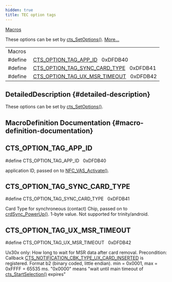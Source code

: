```yaml
---
hidden: true
title: TEC option tags
---
```


[Macros](#define-members)

These options can be set by <a href="tec_8h.md#aa237be1f0249503d0b959d3800f1ee34">cts_SetOptions()</a>. [More\...](#details)

|  |  |
|----|----|
| Macros |  |
| #define  | [CTS_OPTION_TAG_APP_ID](#gaf932194d9ad8e368f5a4cc6ba4a66819)   0xDFDB40 |
| #define  | [CTS_OPTION_TAG_SYNC_CARD_TYPE](#ga10f9930ac821ef5f612690b2201f94e3)   0xDFDB41 |
| #define  | [CTS_OPTION_TAG_UX_MSR_TIMEOUT](#gac87bf22ae5667cc2b22f86aad8218ce5)   0xDFDB42 |

## DetailedDescription {#detailed-description}

These options can be set by <a href="tec_8h.md#aa237be1f0249503d0b959d3800f1ee34">cts_SetOptions()</a>.

## MacroDefinition Documentation {#macro-definition-documentation}

## CTS_OPTION_TAG_APP_ID <a href="#gaf932194d9ad8e368f5a4cc6ba4a66819" id="gaf932194d9ad8e368f5a4cc6ba4a66819"></a>

<p>#define CTS_OPTION_TAG_APP_ID   0xDFDB40</p>

application ID, passed on to <a href="titusstubs_8cpp.md#a1f0e681b88497ef9e25abde4ed3b5b3b">NFC_VAS_Activate()</a>.

## CTS_OPTION_TAG_SYNC_CARD_TYPE <a href="#ga10f9930ac821ef5f612690b2201f94e3" id="ga10f9930ac821ef5f612690b2201f94e3"></a>

<p>#define CTS_OPTION_TAG_SYNC_CARD_TYPE   0xDFDB41</p>

Card Type for synchroneous (contact) Chip, passed on to <a href="crdsync_8h.md#a54f538cdfe50976653de0ed7550a716b">crdSync_PowerUp()</a>. 1-byte value. Not supported for trinity/android.

## CTS_OPTION_TAG_UX_MSR_TIMEOUT <a href="#gac87bf22ae5667cc2b22f86aad8218ce5" id="gac87bf22ae5667cc2b22f86aad8218ce5"></a>

<p>#define CTS_OPTION_TAG_UX_MSR_TIMEOUT   0xDFDB42</p>

Ux30x only: How long to wait for MSR data after card removal.
Precondition: Callback <a href="group___t_e_c___n_o_t_i_f_i_c_a_t_i_o_n___c_b_k___t_y_p_e.md#ga131e9251b6b4f9c9c7a187c07f12820a">CTS_NOTIFICATION_CBK_TYPE_UX_CARD_INSERTED</a> is registered.
Format b2 (binary coded, little endian). min = 0x0001, max = 0xFFFF = 65535 ms.
\"0x0000\" means \"wait until main timeout of <a href="tec_8h.md#ac6699fe32fc23e90713eb617e9ff25e7">cts_StartSelection()</a> expires\"
